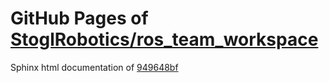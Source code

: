 GitHub Pages of [StoglRobotics/ros_team_workspace](https://github.com/StoglRobotics/ros_team_workspace.git)
===
Sphinx html documentation of [949648bf](https://github.com/StoglRobotics/ros_team_workspace/tree/949648bf24d2ce60d1324fca274521afd3d1694a)
